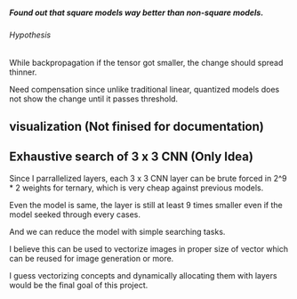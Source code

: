 ##### Found out that square models way better than non-square models.

###### Hypothesis

While backpropagation if the tensor got smaller, the change should spread thinner.

Need compensation since unlike traditional linear, quantized models does not show the change until it passes threshold.

## visualization (Not finised for documentation)

## Exhaustive search of 3 x 3 CNN (Only Idea)

Since I parrallelized layers, each 3 x 3 CNN layer can be brute forced in 2^9 \* 2 weights for ternary, which is very cheap against previous models.

Even the model is same, the layer is still at least 9 times smaller even if the model seeked through every cases.

And we can reduce the model with simple searching tasks.

I believe this can be used to vectorize images in proper size of vector which can be reused for image generation or more.

I guess vectorizing concepts and dynamically allocating them with layers would be the final goal of this project.